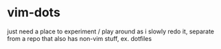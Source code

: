 # vim-dots

just need a place to experiment / play around as i slowly redo it, separate
from a repo that also has non-vim stuff, ex. dotfiles

